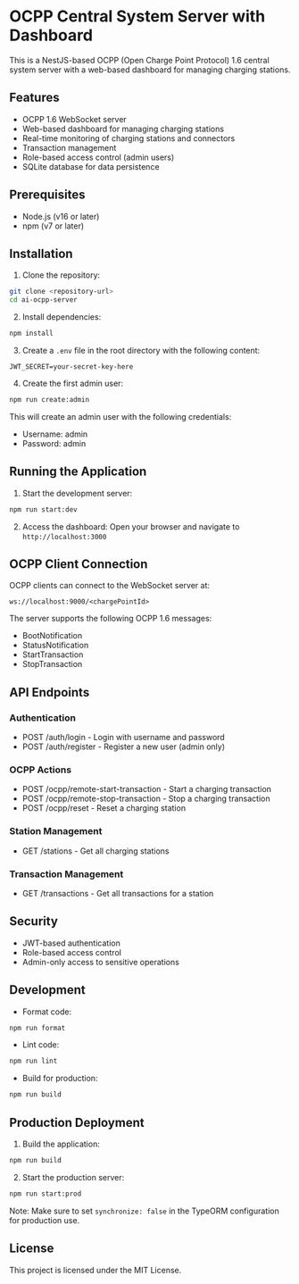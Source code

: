 # OCPP Central System Server with Dashboard

This is a NestJS-based OCPP (Open Charge Point Protocol) 1.6 central system server with a web-based dashboard for managing charging stations.

## Features

- OCPP 1.6 WebSocket server
- Web-based dashboard for managing charging stations
- Real-time monitoring of charging stations and connectors
- Transaction management
- Role-based access control (admin users)
- SQLite database for data persistence

## Prerequisites

- Node.js (v16 or later)
- npm (v7 or later)

## Installation

1. Clone the repository:
```bash
git clone <repository-url>
cd ai-ocpp-server
```

2. Install dependencies:
```bash
npm install
```

3. Create a `.env` file in the root directory with the following content:
```env
JWT_SECRET=your-secret-key-here
```

4. Create the first admin user:
```bash
npm run create:admin
```
This will create an admin user with the following credentials:
- Username: admin
- Password: admin

## Running the Application

1. Start the development server:
```bash
npm run start:dev
```

2. Access the dashboard:
Open your browser and navigate to `http://localhost:3000`

## OCPP Client Connection

OCPP clients can connect to the WebSocket server at:
```
ws://localhost:9000/<chargePointId>
```

The server supports the following OCPP 1.6 messages:
- BootNotification
- StatusNotification
- StartTransaction
- StopTransaction

## API Endpoints

### Authentication
- POST /auth/login - Login with username and password
- POST /auth/register - Register a new user (admin only)

### OCPP Actions
- POST /ocpp/remote-start-transaction - Start a charging transaction
- POST /ocpp/remote-stop-transaction - Stop a charging transaction
- POST /ocpp/reset - Reset a charging station

### Station Management
- GET /stations - Get all charging stations

### Transaction Management
- GET /transactions - Get all transactions for a station

## Security

- JWT-based authentication
- Role-based access control
- Admin-only access to sensitive operations

## Development

- Format code:
```bash
npm run format
```

- Lint code:
```bash
npm run lint
```

- Build for production:
```bash
npm run build
```

## Production Deployment

1. Build the application:
```bash
npm run build
```

2. Start the production server:
```bash
npm run start:prod
```

Note: Make sure to set `synchronize: false` in the TypeORM configuration for production use.

## License

This project is licensed under the MIT License.

